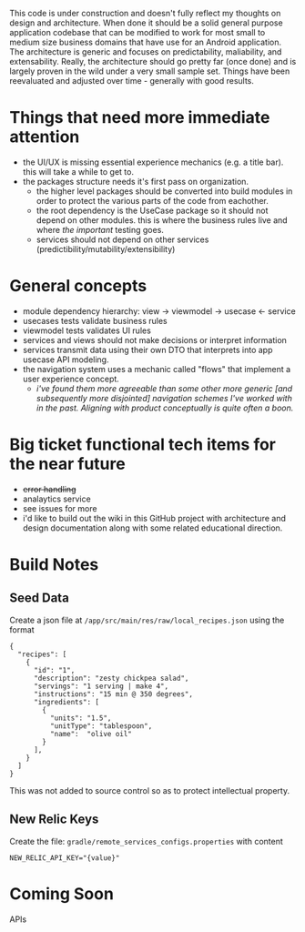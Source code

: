 This code is under construction and doesn't fully reflect my thoughts on design and architecture. When done it should be a solid general purpose application codebase that can be modified to work for most small to medium size business domains that have use for an Android application. The architecture is generic and focuses on predictability, maliability, and extensability. Really, the architecture should go pretty far (once done) and is largely proven in the wild under a very small sample set. Things have been reevaluated and adjusted over time - generally with good results.

# Things that need more immediate attention
- the UI/UX is missing essential experience mechanics (e.g. a title bar). this will take a while to get to.
- the packages structure needs it's first pass on organization.
  - the higher level packages should be converted into build modules in order to protect the various parts of the code from eachother.
  - the root dependency is the UseCase package so it should not depend on other modules. this is where the business rules live and where _the important_ testing goes.
  - services should not depend on other services (predictibility/mutability/extensibility)
 
# General concepts
- module dependency hierarchy: view -> viewmodel -> usecase <- service
- usecases tests validate business rules
- viewmodel tests validates UI rules
- services and views should not make decisions or interpret information
- services transmit data using their own DTO that interprets into app usecase API modeling.
- the navigation system uses a mechanic called "flows" that implement a user experience concept.
  - _i've found them more agreeable than some other more generic [and subsequently more disjointed] navigation schemes I've worked with in the past. Aligning with product conceptually is quite often a boon._

# Big ticket functional tech items for the near future
- ~~error handling~~
- analaytics service
- see issues for more
- i'd like to build out the wiki in this GitHub project with architecture and design documentation along with some related educational direction.

# Build Notes

## Seed Data
Create a json file at `/app/src/main/res/raw/local_recipes.json` using the format
```
{
  "recipes": [
    {
      "id": "1",
      "description": "zesty chickpea salad",
      "servings": "1 serving | make 4",
      "instructions": "15 min @ 350 degrees",
      "ingredients": [
        {
          "units": "1.5",
          "unitType": "tablespoon",
          "name":  "olive oil"
        }
      ],
    }
  ]
}
```
This was not added to source control so as
to protect intellectual property.

## New Relic Keys

Create the file: `gradle/remote_services_configs.properties` with content
```
NEW_RELIC_API_KEY="{value}"
```

# Coming Soon
APIs
